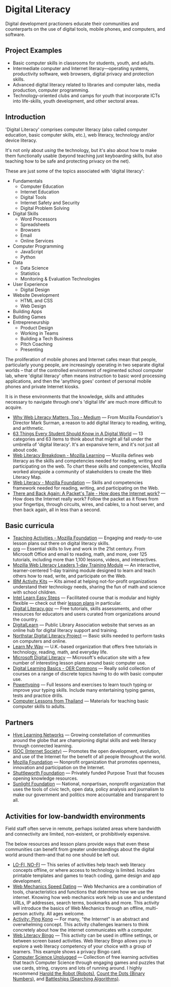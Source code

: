 # Digital Literacy

Digital development practioners educate their communities and counterparts on the use of digital tools, mobile phones, and computers, and software.

## Project Examples

* Basic computer skills in classrooms for students, youth, and adults.
* Intermediate computer and Internet literacy—operating systems, productivity software, web browsers, digital privacy and protection skills.
* Advanced digital literacy related to libraries and computer labs, media production, computer programming.
* Technology-oriented clubs and camps for youth that incorporate ICTs into life-skills, youth development, and other sectoral areas.



## Introduction

'Digital Literacy' comprises computer literacy (also called computer education, basic computer skills, etc.), web literacy, technology and/or device literacy.

It's not only about _using_ the technology, but it's also about how to make them functionally usable (beyond teaching just keyboarding skills, but also teaching how to be safe and protecting privacy on the net).

These are just some of the topics associated with 'digital literacy':

- Fundamentals
	- Computer Education
	- Internet Education
	- Digital Tools
	- Internet Safety and Security
	- Digital Problem Solving
- Digital Skills
	- Word Processors
	- Spreadsheets
	- Browsers
	- Email
	- Online Services
- Computer Programming
	- JavaScript
	- Python
- Data
	- Data Science
	- Statistics
	- Monitoring & Evaluation Technologies
- User Experience
	- Digital Design
- Website Development
	- HTML and CSS
	- Web Design
- Building Apps
- Building Games
- Entrepreneurship
	- Product Design
	- Working in Teams
	- Building a Tech Business
	- Pitch Coaching
	- Presenting

The proliferation of mobile phones and Internet cafes mean that people, particularly young people, are increasingly operating in two separate digital worlds – that of the controlled environment of regimented school computer lab, where 'digital literacy' often means instruction to basic word processing applications, and then the 'anything goes' context of personal mobile phones and private Internet kiosks.

It is in these environments that the knowledge, skills and attitudes necessary to navigate through one's 'digital life' are much more difficult to acquire.

- [Why Web Literacy Matters, Too - Medium](https://medium.com/bright/why-web-literacy-matters-too-eedfd902ab07) — From Mozilla Foundation's Director Mark Surman, a reason to add digital literacy to reading, writing, and arithmetic.
- [63 Things Every Student Should Know in A Digital World](http://www.teachthought.com/technology/63-things-every-student-should-know-in-a-digital-world/) — 13 categories and 63 items to think about that might all fall under the umbrella of 'digital literacy'. It's an expansive term, and it's not just all about code.
- [Web Literacy Breakdown - Mozilla Learning](https://teach.mozilla.org/teach-like-mozilla/web-literacy/) — Mozilla defines web literacy as the skills and competencies needed for reading, writing and participating on the web. To chart these skills and competencies, Mozilla worked alongside a community of stakeholders to create the Web Literacy Map.
- [Web Literacy - Mozilla Foundation](https://teach.mozilla.org/activities/web-literacy/) — Skills and competencies framework needed for reading, writing, and participating on the Web.
- [There and Back Again: A Packet's Tale - How does the Internet work?](https://www.youtube.com/watch?v=WwyJGzZmBe8) — How does the Internet really work? Follow the packet as it flows from your fingertips, through circuits, wires, and cables, to a host server, and then back again, all in less than a second.



## Basic curricula

- [Teaching Activities - Mozilla Foundation](https://www.mozilla.org/en-US/foundation/) — Engaging and ready-to-use lesson plans out there on digital literacy skills.
- [org](http://www.gcflearnfree.org/) — Essential skills to live and work in the 21st century. From Microsoft Office and email to reading, math, and more, over 125 tutorials, including more than 1,100 lessons, videos, and interactives.
- [Mozilla Web Literacy Leaders 1-day Training Module](https://d157rqmxrxj6ey.cloudfront.net/anmechung/40860/) — An interactive, learner-centered 1-day training module designed to learn and teach others how to read, write, and participate on the Web.
- [IBM Activity Kits](https://www.ibm.com/ibm/responsibility/initiatives/activitykits/) — Kits aimed at helping not-for-profit organizations understand their technology needs, sharing the fun of math and science with school children.
- [Intel Learn Easy Steps](http://www.intel.com/content/www/us/en/education/intel-easy-steps.html) — Facilitated course that is modular and highly flexible — check out their [lesson plans](https://engage.intel.com/community/teachersengage/intel_teach) in particular.
- [Digital Literacy.gov](http://www.digitalliteracy.gov/) — Free tutorials, skills assessments, and other resources for educators and users curated from organizations around the country.
- [DigitalLearn](http://www.digitallearn.org/) — Public Library Association website that serves as an online hub for digital literacy support and training.
- [Northstar Digital Literacy Project](https://www.digitalliteracyassessment.org/) — Basic skills needed to perform tasks on computers and online.
- [Learn My Way](http://www.learnmyway.com/) — U.K.-based organization that offers free tutorials in technology, reading, math, and everyday life.
- [Microsoft Digital Literacy](https://www.microsoft.com/en-us/digitalliteracy/overview.aspx) — Microsoft's education site with a few number of interesting lesson plans around basic computer use.
- [Digital Learning Basics - OER Commons](http://www.oercommons.org/courses/digital-learn/view) — Really solid collection of courses on a range of discrete topics having to do with basic computer use.
- [Powertyping](http://www.powertyping.com/) — Full lessons and exercises to learn touch typing or improve your typing skills. Include many entertaining typing games, tests and practice drills.
- [Computer Lessons from Thailand](https://sites.google.com/site/pcthailandwiki2/projects-and-proposals/technology/computer-lessons) — Materials for teaching basic computer skills to adults.



## Partners

- [Hive Learning Networks](https://hivelearningnetworks.org/) — Growing constellation of communities around the globe that are championing digital skills and web literacy through connected learning.
- [ISOC (Internet Society)](http://internetsociety.org/) — Promotes the open development, evolution, and use of the Internet for the benefit of all people throughout the world.
- [Mozilla Foundation](http://mozilla.org/en-US/foundation/) — Nonprofit organization that promotes openness, innovation and participation on the Internet.
- [Shuttleworth Foundation](http://shuttleworthfoundation.org/) — Privately funded Purpose Trust that focuses opening knowledge resources.
- [Sunlight Foundation](http://sunlightfoundation.com/) — National, nonpartisan, nonprofit organization that uses the tools of civic tech, open data, policy analysis and journalism to make our government and politics more accountable and transparent to all.



## Activities for low-bandwidth environments

Field staff often serve in remote, perhaps isolated areas where bandwidth and connectivity are limited, non-existent, or prohibitively expensive.

The below resources and lesson plans provide ways that even these communities can benefit from greater understandings about the digital world around them–and that no one should be left out.

- [LO-FI, NO-FI](https://laura.makes.org/thimble/MTUyODMwNDY0/lofi-nofi-teaching-kit) — This series of activities help teach web literacy concepts offline, or where access to technology is limited. Includes printable templates and games to teach coding, game design and app development.
- [Web Mechanics Speed Dating](https://juliahivenyc.makes.org/thimble/MTgwOTQ0ODk2/web-mechanics-speed-dating) — Web Mechanics are a combination of tools, characteristics and functions that determine how we use the internet. Knowing how web mechanics work help us use and understand URLs, IP addresses, search terms, bookmarks and more. This activity will introduce the basics of Web Mechanics through an offline, multi-person activity. All ages welcome.
- [Activity: Ping Kong](https://mozilla.github.io/mozilla-club-activity-ping-kong/#en) — For many, "the Internet" is an abstract and overwhelming concept. This activity challenges learners to think concretely about how the internet communicates with a computer.
- [Web Literacy Bingo](https://karenlouisesmith.makes.org/thimble/MTgwNTUxNjgw/web-literacy-bingo) — This activity can be used in offline settings, or between screen based activities. Web literacy Bingo allows you to explore a web literacy competency of your choice with a group of learners. This example shows a privacy Bingo card.
- [Computer Science Unplugged](http://csunplugged.org/) — Collection of free learning activities that teach Computer Science through engaging games and puzzles that use cards, string, crayons and lots of running around. I highly recommend [Harold the Robot (Robots)](http://csunplugged.org/harold-the-robot-2/), [Count the Dots {Binary Numbers)](http://csunplugged.org/binary-numbers/), and [Battleships (Searching Algorithms)](http://csunplugged.org/searching-algorithms/).


